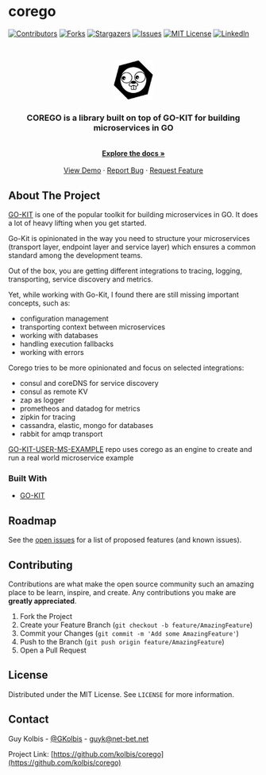 # corego

<!-- PROJECT SHIELDS -->
<!--
*** I'm using markdown "reference style" links for readability.
*** Reference links are enclosed in brackets [ ] instead of parentheses ( ).
*** See the bottom of this document for the declaration of the reference variables
*** for contributors-url, forks-url, etc. This is an optional, concise syntax you may use.
*** https://www.markdownguide.org/basic-syntax/#reference-style-links
-->
[![Contributors][contributors-shield]][contributors-url]
[![Forks][forks-shield]][forks-url]
[![Stargazers][stars-shield]][stars-url]
[![Issues][issues-shield]][issues-url]
[![MIT License][license-shield]][license-url]
[![LinkedIn][linkedin-shield]][linkedin-url]



<!-- PROJECT LOGO -->
<br />
<p align="center">
  <a href="https://github.com/kolbis/corego">
    <img src="images/go_kit_logo.png" alt="Logo" width="80" height="80">
  </a>
  <h3 align="center">COREGO is a library built on top of GO-KIT for building microservices in GO</h3>
  <p align="center">
    <br />
    <a href="https://github.com/kolbis/corego"><strong>Explore the docs »</strong></a>
    <br />
    <br />
    <a href="https://github.com/kolbis/go-kit-user-ms-example">View Demo</a>
    ·
    <a href="https://github.com/kolbis/corego/issues">Report Bug</a>
    ·
    <a href="https://github.com/kolbis/corego/issues">Request Feature</a>
  </p>
</p>
 


<!-- TABLE OF CONTENTS -->
<!-- ## Table of Contents

- [corego](#corego)
  - [About The Project](#about-the-project)
    - [Built With](#built-with)
  - [Roadmap](#roadmap)
  - [Contributing](#contributing)
  - [License](#license)
  - [Contact](#contact)

<!-- ABOUT THE PROJECT -->
## About The Project

[GO-KIT](https://github.com/go-kit/kit) is one of the popular toolkit for building microservices in GO. It does a lot of heavy lifting when you get started. 

Go-Kit is opinionated in the way you need to structure your microservices (transport layer, endpoint layer and service layer) which ensures a common standard among the development teams. 

Out of the box, you are getting different integrations to tracing, logging, transporting, service discovery and metrics. 

Yet, while working with Go-Kit, I found there are still missing important concepts, such as:
- configuration management
- transporting context between microservices
- working with databases
- handling execution fallbacks
- working with errors

Corego tries to be more opinionated and focus on selected integrations:
- consul and coreDNS for service discovery
- consul as remote KV
- zap as logger
- prometheos and datadog for metrics
- zipkin for tracing
- cassandra, elastic, mongo for databases
- rabbit for amqp transport

[GO-KIT-USER-MS-EXAMPLE](https://github.com/kolbis/go-kit-user-ms-example) repo uses corego as an engine to create and run a real world microservice example

### Built With

* [GO-KIT](https://github.com/go-kit/kit)


<!-- GETTING STARTED -->
<!-- ## Getting Started

To get a local copy up and running follow these simple steps.

### Prerequisites

This is an example of how to list things you need to use the software and how to install them.
* npm
```sh
npm install npm@latest -g
``` -->

<!-- ### Installation

1. Clone the repo
```sh
git clone https://github.com/kolbis/corego.git
```
2. Install NPM packages
```sh
npm install
``` -->

<!-- USAGE EXAMPLES -->
<!-- ## Usage

Use this space to show useful examples of how a project can be used. Additional screenshots, code examples and demos work well in this space. You may also link to more resources.

_For more examples, please refer to the [Documentation](https://example.com)_ -->

<!-- ROADMAP -->
## Roadmap

See the [open issues](https://github.com/kolbis/corego/issues) for a list of proposed features (and known issues).

<!-- CONTRIBUTING -->
## Contributing

Contributions are what make the open source community such an amazing place to be learn, inspire, and create. Any contributions you make are **greatly appreciated**.

1. Fork the Project
2. Create your Feature Branch (`git checkout -b feature/AmazingFeature`)
3. Commit your Changes (`git commit -m 'Add some AmazingFeature'`)
4. Push to the Branch (`git push origin feature/AmazingFeature`)
5. Open a Pull Request

<!-- LICENSE -->
## License

Distributed under the MIT License. See `LICENSE` for more information.



<!-- CONTACT -->
## Contact

Guy Kolbis - [@GKolbis](https://twitter.com/GKolbis) - guyk@net-bet.net

Project Link: [https://github.com/kolbis/corego](https://github.com/kolbis/corego)

<!-- ACKNOWLEDGEMENTS -->
<!-- ## Acknowledgements

* []()
* []()
* []() -->


<!-- MARKDOWN LINKS & IMAGES -->
<!-- https://www.markdownguide.org/basic-syntax/#reference-style-links -->
[contributors-shield]: https://img.shields.io/github/contributors/kolbis/repo.svg?style=flat-square
[contributors-url]: https://github.com/kolbis/repo/graphs/contributors
[forks-shield]: https://img.shields.io/github/forks/kolbis/repo.svg?style=flat-square
[forks-url]: https://github.com/kolbis/repo/network/members
[stars-shield]: https://img.shields.io/github/stars/kolbis/repo.svg?style=flat-square
[stars-url]: https://github.com/kolbis/repo/stargazers
[issues-shield]: https://img.shields.io/github/issues/kolbis/repo.svg?style=flat-square
[issues-url]: https://github.com/kolbis/repo/issues
[license-shield]: https://img.shields.io/github/license/kolbis/repo.svg?style=flat-square
[license-url]: https://github.com/kolbis/repo/blob/master/LICENSE.txt
[linkedin-shield]: https://img.shields.io/badge/-LinkedIn-black.svg?style=flat-square&logo=linkedin&colorB=555
[linkedin-url]: https://linkedin.com/in/kolbis
[product-screenshot]: images/screenshot.png